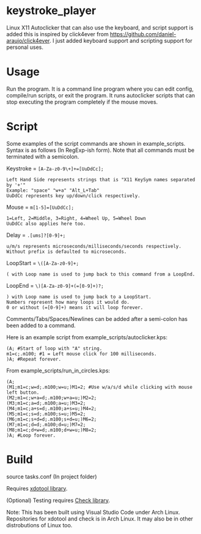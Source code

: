 # keystroke_player
Linux X11 Autoclicker that can also use the keyboard, and script support is added this is inspired by click4ever from https://github.com/daniel-araujo/click4ever. I just added keyboard support and scripting support for personal uses.
# Usage
Run the program. It is a command line program where you can edit config, compile/run scripts, or exit the program.
It runs autoclicker scripts that can stop executing the program completely if the mouse moves.
# Script
Some examples of the script commands are shown in example_scripts.
Syntax is as follows (In RegExp-ish form). Note that all commands must be terminated with a semicolon.

Keystroke = `[A-Za-z0-9\+]+=[UuDdCc];`
    
    Left Hand Side represents strings that is "X11 KeySym names separated by '+'"
    Example: "space" "w+a" "Alt_L+Tab"
    UuDdCc represents key up/down/click respectively.

Mouse = `m[1-5]=[UuDdCc];`

    1=Left, 2=Middle, 3=Right, 4=Wheel Up, 5=Wheel Down
    UuDdCc also applies here too.

Delay = `.[ums]?[0-9]+;`

    u/m/s represents microseconds/milliseconds/seconds respectively. 
    Without prefix is defaulted to microseconds.

LoopStart = `\([A-Za-z0-9]+;`

    ( with Loop name is used to jump back to this command from a LoopEnd.

LoopEnd = `\)[A-Za-z0-9]+(=[0-9]+)?;`

    ) with Loop name is used to jump back to a LoopStart.
    Numbers represent how many loops it would do.
    0 or without (=[0-9]+) means it will loop forever.

Comments/Tabs/Spaces/Newlines can be added after a semi-colon has been added to a command.

Here is an example script from example_scripts/autoclicker.kps:

    (A; #Start of loop with "A" string.
    m1=c;.m100; #1 = Left mouse click for 100 milliseconds.
    )A; #Repeat forever.
From example_scripts/run_in_circles.kps:

    (A;
    (M1;m1=c;w=d;.m100;w=u;)M1=2; #Use w/a/s/d while clicking with mouse left button.
    (M2;m1=c;w+a=d;.m100;w+a=u;)M2=2;
    (M3;m1=c;a=d;.m100;a=u;)M3=2;
    (M4;m1=c;a+s=d;.m100;a+s=u;)M4=2;
    (M5;m1=c;s=d;.m100;s=u;)M5=2;
    (M6;m1=c;s+d=d;.m100;s+d=u;)M6=2;
    (M7;m1=c;d=d;.m100;d=u;)M7=2;
    (M8;m1=c;d+w=d;.m100;d+w=u;)M8=2;
    )A; #Loop forever.

# Build
source tasks.conf (In project folder)

Requires [xdotool library](https://github.com/jordansissel/xdotool).

(Optional) Testing requires [Check library](https://github.com/libcheck/check).

Note: This has been built using Visual Studio Code under Arch Linux. Repositories for xdotool and check is in Arch Linux. It may also be in other distrobutions of Linux too.